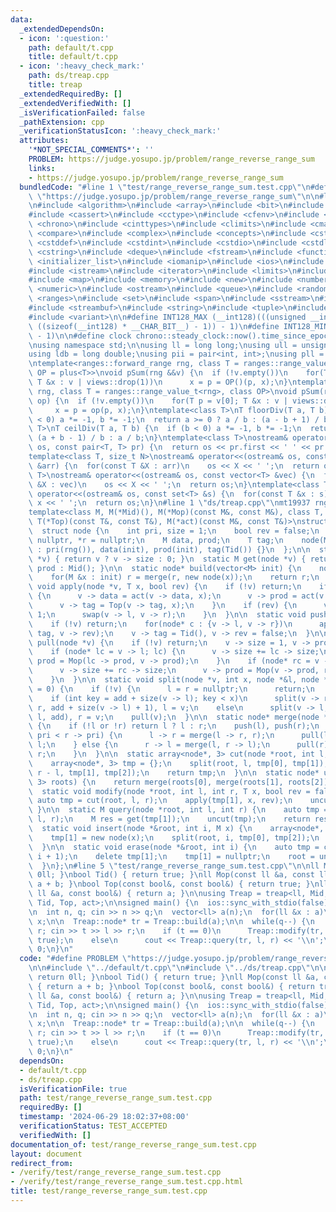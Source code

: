 ```yaml
---
data:
  _extendedDependsOn:
  - icon: ':question:'
    path: default/t.cpp
    title: default/t.cpp
  - icon: ':heavy_check_mark:'
    path: ds/treap.cpp
    title: treap
  _extendedRequiredBy: []
  _extendedVerifiedWith: []
  _isVerificationFailed: false
  _pathExtension: cpp
  _verificationStatusIcon: ':heavy_check_mark:'
  attributes:
    '*NOT_SPECIAL_COMMENTS*': ''
    PROBLEM: https://judge.yosupo.jp/problem/range_reverse_range_sum
    links:
    - https://judge.yosupo.jp/problem/range_reverse_range_sum
  bundledCode: "#line 1 \"test/range_reverse_range_sum.test.cpp\"\n#define PROBLEM\
    \ \"https://judge.yosupo.jp/problem/range_reverse_range_sum\"\n\n#line 1 \"default/t.cpp\"\
    \n#include <algorithm>\n#include <array>\n#include <bit>\n#include <bitset>\n\
    #include <cassert>\n#include <cctype>\n#include <cfenv>\n#include <cfloat>\n#include\
    \ <chrono>\n#include <cinttypes>\n#include <climits>\n#include <cmath>\n#include\
    \ <compare>\n#include <complex>\n#include <concepts>\n#include <cstdarg>\n#include\
    \ <cstddef>\n#include <cstdint>\n#include <cstdio>\n#include <cstdlib>\n#include\
    \ <cstring>\n#include <deque>\n#include <fstream>\n#include <functional>\n#include\
    \ <initializer_list>\n#include <iomanip>\n#include <ios>\n#include <iostream>\n\
    #include <istream>\n#include <iterator>\n#include <limits>\n#include <list>\n\
    #include <map>\n#include <memory>\n#include <new>\n#include <numbers>\n#include\
    \ <numeric>\n#include <ostream>\n#include <queue>\n#include <random>\n#include\
    \ <ranges>\n#include <set>\n#include <span>\n#include <sstream>\n#include <stack>\n\
    #include <streambuf>\n#include <string>\n#include <tuple>\n#include <type_traits>\n\
    #include <variant>\n\n#define INT128_MAX (__int128)(((unsigned __int128) 1 <<\
    \ ((sizeof(__int128) * __CHAR_BIT__) - 1)) - 1)\n#define INT128_MIN (-INT128_MAX\
    \ - 1)\n\n#define clock chrono::steady_clock::now().time_since_epoch().count()\n\
    \nusing namespace std;\n\nusing ll = long long;\nusing ull = unsigned long long;\n\
    using ldb = long double;\nusing pii = pair<int, int>;\nusing pll = pair<ll, ll>;\n\
    \ntemplate<ranges::forward_range rng, class T = ranges::range_value_t<rng>, class\
    \ OP = plus<T>>\nvoid pSum(rng &&v) {\n  if (!v.empty())\n    for(T p = v[0];\
    \ T &x : v | views::drop(1))\n      x = p = OP()(p, x);\n}\ntemplate<ranges::forward_range\
    \ rng, class T = ranges::range_value_t<rng>, class OP>\nvoid pSum(rng &&v, OP\
    \ op) {\n  if (!v.empty())\n    for(T p = v[0]; T &x : v | views::drop(1))\n \
    \     x = p = op(p, x);\n}\ntemplate<class T>\nT floorDiv(T a, T b) {\n  if (b\
    \ < 0) a *= -1, b *= -1;\n  return a >= 0 ? a / b : (a - b + 1) / b;\n}\ntemplate<class\
    \ T>\nT ceilDiv(T a, T b) {\n  if (b < 0) a *= -1, b *= -1;\n  return a >= 0 ?\
    \ (a + b - 1) / b : a / b;\n}\ntemplate<class T>\nostream& operator<<(ostream&\
    \ os, const pair<T, T> pr) {\n  return os << pr.first << ' ' << pr.second;\n}\n\
    template<class T, size_t N>\nostream& operator<<(ostream& os, const array<T, N>\
    \ &arr) {\n  for(const T &X : arr)\n    os << X << ' ';\n  return os;\n}\ntemplate<class\
    \ T>\nostream& operator<<(ostream& os, const vector<T> &vec) {\n  for(const T\
    \ &X : vec)\n    os << X << ' ';\n  return os;\n}\ntemplate<class T>\nostream&\
    \ operator<<(ostream& os, const set<T> &s) {\n  for(const T &x : s)\n    os <<\
    \ x << ' ';\n  return os;\n}\n#line 1 \"ds/treap.cpp\"\nmt19937 rng(clock);\n\n\
    template<class M, M(*Mid)(), M(*Mop)(const M&, const M&), class T, T(*Tid)(),\
    \ T(*Top)(const T&, const T&), M(*act)(const M&, const T&)>\nstruct treap {\n\
    \  struct node {\n    int pri, size = 1;\n    bool rev = false;\n    node *l =\
    \ nullptr, *r = nullptr;\n    M data, prod;\n    T tag;\n    node(M init = M())\
    \ : pri(rng()), data(init), prod(init), tag(Tid()) {}\n  };\n\n  static int size(node\
    \ *v) { return v ? v -> size : 0; }\n  static M get(node *v) { return v ? v ->\
    \ prod : Mid(); }\n\n  static node* build(vector<M> init) {\n    node* r = nullptr;\n\
    \    for(M &x : init) r = merge(r, new node(x));\n    return r;\n  }\n\n  static\
    \ void apply(node *v, T x, bool rev) {\n    if (!v) return;\n    if (x != Tid())\
    \ {\n      v -> data = act(v -> data, x);\n      v -> prod = act(v -> prod, x);\n\
    \      v -> tag = Top(v -> tag, x);\n    }\n    if (rev) {\n      v -> rev ^=\
    \ 1;\n      swap(v -> l, v -> r);\n    }\n  }\n\n  static void push(node *v) {\n\
    \    if (!v) return;\n    for(node* c : {v -> l, v -> r})\n      apply(c, v ->\
    \ tag, v -> rev);\n    v -> tag = Tid(), v -> rev = false;\n  }\n\n  static void\
    \ pull(node *v) {\n    if (!v) return;\n    v -> size = 1, v -> prod = v -> data;\n\
    \    if (node* lc = v -> l; lc) {\n      v -> size += lc -> size;\n      v ->\
    \ prod = Mop(lc -> prod, v -> prod);\n    }\n    if (node* rc = v -> r; rc) {\n\
    \      v -> size += rc -> size;\n      v -> prod = Mop(v -> prod, rc -> prod);\n\
    \    }\n  }\n\n  static void split(node *v, int x, node *&l, node *&r, int add\
    \ = 0) {\n    if (!v) {\n      l = r = nullptr;\n      return;\n    }\n    push(v);\n\
    \    if (int key = add + size(v -> l); key < x)\n      split(v -> r, x, v -> r,\
    \ r, add + size(v -> l) + 1), l = v;\n    else\n      split(v -> l, x, l, v ->\
    \ l, add), r = v;\n    pull(v);\n  }\n\n  static node* merge(node *l, node *r)\
    \ {\n    if (!l or !r) return l ? l : r;\n    push(l), push(r);\n    if (l ->\
    \ pri < r -> pri) {\n      l -> r = merge(l -> r, r);\n      pull(l);\n      return\
    \ l;\n    } else {\n      r -> l = merge(l, r -> l);\n      pull(r);\n      return\
    \ r;\n    }\n  }\n\n  static array<node*, 3> cut(node *root, int l, int r) {\n\
    \    array<node*, 3> tmp = {};\n    split(root, l, tmp[0], tmp[1]);\n    split(tmp[1],\
    \ r - l, tmp[1], tmp[2]);\n    return tmp;\n  }\n\n  static node* uncut(array<node*,\
    \ 3> roots) {\n    return merge(roots[0], merge(roots[1], roots[2]));\n  }\n\n\
    \  static void modify(node *root, int l, int r, T x, bool rev = false) {\n   \
    \ auto tmp = cut(root, l, r);\n    apply(tmp[1], x, rev);\n    uncut(tmp);\n \
    \ }\n\n  static M query(node *root, int l, int r) {\n    auto tmp = cut(root,\
    \ l, r);\n    M res = get(tmp[1]);\n    uncut(tmp);\n    return res;\n  }\n\n\
    \  static void insert(node *&root, int i, M x) {\n    array<node*, 3> tmp = {};\n\
    \    tmp[1] = new node(x);\n    split(root, i, tmp[0], tmp[2]);\n    root = uncut(tmp);\n\
    \  }\n\n  static void erase(node *&root, int i) {\n    auto tmp = cut(root, i,\
    \ i + 1);\n    delete tmp[1];\n    tmp[1] = nullptr;\n    root = uncut(tmp);\n\
    \  }\n};\n#line 5 \"test/range_reverse_range_sum.test.cpp\"\n\nll Mid() { return\
    \ 0ll; }\nbool Tid() { return true; }\nll Mop(const ll &a, const ll &b) { return\
    \ a + b; }\nbool Top(const bool&, const bool&) { return true; }\nll act(const\
    \ ll &a, const bool&) { return a; }\n\nusing Treap = treap<ll, Mid, Mop, bool,\
    \ Tid, Top, act>;\n\nsigned main() {\n  ios::sync_with_stdio(false), cin.tie(NULL);\n\
    \n  int n, q; cin >> n >> q;\n  vector<ll> a(n);\n  for(ll &x : a)\n    cin >>\
    \ x;\n\n  Treap::node* tr = Treap::build(a);\n\n  while(q--) {\n    int t, l,\
    \ r; cin >> t >> l >> r;\n    if (t == 0)\n      Treap::modify(tr, l, r, Tid(),\
    \ true);\n    else\n      cout << Treap::query(tr, l, r) << '\\n';\n  }\n\n  return\
    \ 0;\n}\n"
  code: "#define PROBLEM \"https://judge.yosupo.jp/problem/range_reverse_range_sum\"\
    \n\n#include \"../default/t.cpp\"\n#include \"../ds/treap.cpp\"\n\nll Mid() {\
    \ return 0ll; }\nbool Tid() { return true; }\nll Mop(const ll &a, const ll &b)\
    \ { return a + b; }\nbool Top(const bool&, const bool&) { return true; }\nll act(const\
    \ ll &a, const bool&) { return a; }\n\nusing Treap = treap<ll, Mid, Mop, bool,\
    \ Tid, Top, act>;\n\nsigned main() {\n  ios::sync_with_stdio(false), cin.tie(NULL);\n\
    \n  int n, q; cin >> n >> q;\n  vector<ll> a(n);\n  for(ll &x : a)\n    cin >>\
    \ x;\n\n  Treap::node* tr = Treap::build(a);\n\n  while(q--) {\n    int t, l,\
    \ r; cin >> t >> l >> r;\n    if (t == 0)\n      Treap::modify(tr, l, r, Tid(),\
    \ true);\n    else\n      cout << Treap::query(tr, l, r) << '\\n';\n  }\n\n  return\
    \ 0;\n}\n"
  dependsOn:
  - default/t.cpp
  - ds/treap.cpp
  isVerificationFile: true
  path: test/range_reverse_range_sum.test.cpp
  requiredBy: []
  timestamp: '2024-06-29 18:02:37+08:00'
  verificationStatus: TEST_ACCEPTED
  verifiedWith: []
documentation_of: test/range_reverse_range_sum.test.cpp
layout: document
redirect_from:
- /verify/test/range_reverse_range_sum.test.cpp
- /verify/test/range_reverse_range_sum.test.cpp.html
title: test/range_reverse_range_sum.test.cpp
---
```

